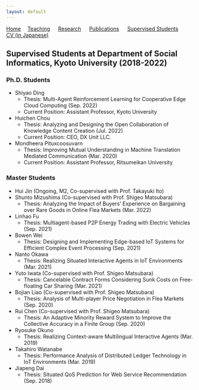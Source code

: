 ```yaml
---
layout: default
---
```


[Home](https://lindh.github.io/)&emsp; [Teaching](./teaching.html) &emsp; [Research](./research.html) &emsp; [Publications](./publication.html) &emsp; [Supervised Students](./students.html) &emsp; [CV (in Japanese)](./files/CV_ja.pdf)

## Supervised Students at Department of Social Informatics, Kyoto University (2018-2022)

### Ph.D. Students
- Shiyao Ding
  - Thesis: Multi-Agent Reinforcement Learning for Cooperative Edge Cloud Computing (Sep. 2022)
  - Current Position: Assistant Professor, Kyoto University
- Huichen Chou
  - Thesis: Analyzing and Designing the Open Collaboration of Knowledge Content Creation (Jul. 2022)
  - Current Position: CEO, DX Unit LLC.
- Mondheera Pituxcoosuvarn
  - Thesis: Improving Mutual Understanding in Machine Translation Mediated Communication (Mar. 2020)
  - Current Position: Assistant Professor, Ritsumeikan University

### Master Students
- Hui Jin (Ongoing, M2, Co-supervised with Prof. Takayuki Ito)
- Shunto Mizushima (Co-supervised with Prof. Shigeo Matsubara)
  - Thesis: Analyzing the Impact of Buyers’ Experience on Bargaining over Rare Goods in Online Flea Markets (Mar. 2022)
- Linhao Fu
  - Thesis: Multiagent-based P2P Energy Trading with Electric Vehicles (Sep. 2021)
- Bowen Wei
  - Thesis: Designing and Implementing Edge-based IoT Systems for Efficient Complex Event Processing (Sep. 2021)
- Nanto Okawa
  - Thesis: Realizing Situated Interactive Agents in IoT Environments (Mar. 2021)
- Yuto Iwata (Co-supervised with Prof. Shigeo Matsubara)
  - Thesis: Cancelable Contract Forms Considering Sunk Costs on Free-floating Car Sharing (Mar. 2021)
- Bojian Liao (Co-supervised with Prof. Shigeo Matsubara)
  - Thesis: Analysis of Multi-player Price Negotiation in Flea Markets (Sep. 2020)
- Rui Chen (Co-supervised with Prof. Shigeo Matsubara)
  - Thesis: An Adaptive Minority Reward System to Improve the Collective Accuracy in a Finite Group (Sep. 2020)
- Ryosuke Okuno
  - Thesis: Realizing Context-aware Multilingual Interactive Agents (Mar. 2019)
- Takahiro Watanabe
  - Thesis: Performance Analysis of Distributed Ledger Technology in IoT Environments (Mar. 2019)
- Jiapeng Dai
  - Thesis: Situated QoS Prediction for Web Service Recommendation (Sep. 2018)
